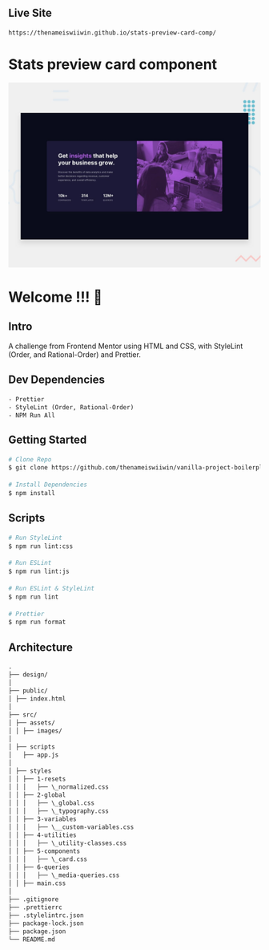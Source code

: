 ## Live Site
```
https://thenameiswiiwin.github.io/stats-preview-card-comp/
```

# Stats preview card component

![Design preview for Spense](./design/desktop-preview.jpg)

# Welcome !!! 👋

## Intro

A challenge from Frontend Mentor using HTML and CSS, with StyleLint (Order, and Rational-Order) and Prettier.

## Dev Dependencies

```
- Prettier
- StyleLint (Order, Rational-Order)
- NPM Run All
```

## Getting Started

```bash
# Clone Repo
$ git clone https://github.com/thenameiswiiwin/vanilla-project-boilerplate.git

# Install Dependencies
$ npm install
```

## Scripts

```bash
# Run StyleLint
$ npm run lint:css

# Run ESLint
$ npm run lint:js

# Run ESLint & StyleLint
$ npm run lint

# Prettier
$ npm run format

```

## Architecture

```
.
├── design/
│
├── public/
│ ├── index.html
│
├── src/
│ ├── assets/
│ │ ├── images/
│
│ ├── scripts
│   ├── app.js
│
│ ├── styles
│ │ ├── 1-resets
│ │ │   ├── \_normalized.css
│ │ ├── 2-global
│ │ │   ├── \_global.css
│ │ │   ├── \_typography.css
│ │ ├── 3-variables
│ │ │   ├── \__custom-variables.css
│ │ ├── 4-utilities
│ │ │   ├── \_utility-classes.css
│ │ ├── 5-components
│ │ │   ├── \_card.css
│ │ ├── 6-queries
│ │ │   ├── \_media-queries.css
│ │ ├── main.css
│
├── .gitignore
├── .prettierrc
├── .stylelintrc.json
├── package-lock.json
├── package.json
└── README.md
```
